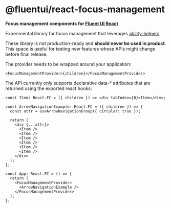 # @fluentui/react-focus-management

**Focus management components for [Fluent UI React](https://developer.microsoft.com/en-us/fluentui)**

Experimental library for focus management that leverages [ability-helpers](https://github.com/microsoft/ability-helpers).

These library is not production-ready and **should never be used in product**. This space is useful for testing new features whose APIs might change before final release.

The provider needs to be wrapped around your application:

```tsx
<FocusManagementProvider>{children}</FocusManagementProvider>
```

The API currently only supports declarative data-\* attributes that are returned using the exported react hooks:

```tsx
const Item: React.FC = ({ children }) => <div tabIndex={0}>Item</div>;

const ArrowNavigationExample: React.FC = ({ children }) => {
  const attr = useArrowNavigationGroup({ circular: true });

  return (
    <div {...attr}>
      <Item />
      <Item />
      <Item />
      <Item />
      <Item />
      <Item />
    </div>
  );
};

const App: React.FC = () => {
  return (
    <FocusManagementProvider>
      <ArrowNavigationExample />
    </FocusManagementProvider>
  );
};
```
